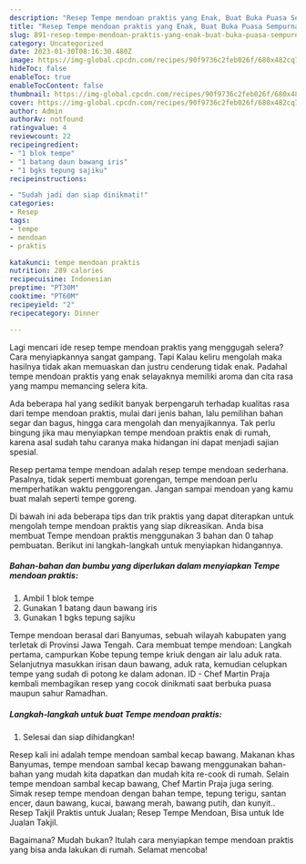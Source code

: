 ```yaml
---
description: "Resep Tempe mendoan praktis yang Enak, Buat Buka Puasa Sempurna"
title: "Resep Tempe mendoan praktis yang Enak, Buat Buka Puasa Sempurna"
slug: 891-resep-tempe-mendoan-praktis-yang-enak-buat-buka-puasa-sempurna
category: Uncategorized
date: 2023-01-30T08:16:30.480Z
image: https://img-global.cpcdn.com/recipes/90f9736c2feb026f/680x482cq70/tempe-mendoan-praktis-foto-resep-utama.jpg
hideToc: false
enableToc: true
enableTocContent: false
thumbnail: https://img-global.cpcdn.com/recipes/90f9736c2feb026f/680x482cq70/tempe-mendoan-praktis-foto-resep-utama.jpg
cover: https://img-global.cpcdn.com/recipes/90f9736c2feb026f/680x482cq70/tempe-mendoan-praktis-foto-resep-utama.jpg
author: Admin
authorAv: notfound
ratingvalue: 4
reviewcount: 22
recipeingredient:
- "1 blok tempe"
- "1 batang daun bawang iris"
- "1 bgks tepung sajiku"
recipeinstructions:

- "Sudah jadi dan siap dinikmati!"
categories:
- Resep
tags:
- tempe
- mendoan
- praktis

katakunci: tempe mendoan praktis 
nutrition: 289 calories
recipecuisine: Indonesian
preptime: "PT30M"
cooktime: "PT60M"
recipeyield: "2"
recipecategory: Dinner

---
```



Lagi mencari ide resep tempe mendoan praktis yang menggugah selera? Cara menyiapkannya sangat gampang. Tapi Kalau keliru mengolah maka hasilnya tidak akan memuaskan dan justru cenderung tidak enak. Padahal tempe mendoan praktis yang enak selayaknya memiliki aroma dan cita rasa yang mampu memancing selera kita.


Ada beberapa hal yang sedikit banyak berpengaruh terhadap kualitas rasa dari tempe mendoan praktis, mulai dari jenis bahan, lalu pemilihan bahan segar dan bagus, hingga cara mengolah dan menyajikannya. Tak perlu bingung jika mau menyiapkan tempe mendoan praktis enak di rumah, karena asal sudah tahu caranya maka hidangan ini dapat menjadi sajian spesial.

Resep pertama tempe mendoan adalah resep tempe mendoan sederhana. Pasalnya, tidak seperti membuat gorengan, tempe mendoan perlu memperhatikan waktu penggorengan. Jangan sampai mendoan yang kamu buat malah seperti tempe goreng.


Di bawah ini ada beberapa tips dan trik praktis yang dapat diterapkan untuk mengolah tempe mendoan praktis yang siap dikreasikan. Anda bisa membuat Tempe mendoan praktis menggunakan 3 bahan dan 0 tahap pembuatan. Berikut ini langkah-langkah untuk menyiapkan hidangannya.

<!--inarticleads1-->

##### Bahan-bahan dan bumbu yang diperlukan dalam menyiapkan Tempe mendoan praktis:

1. Ambil 1 blok tempe
1. Gunakan 1 batang daun bawang iris
1. Gunakan 1 bgks tepung sajiku


Tempe mendoan berasal dari Banyumas, sebuah wilayah kabupaten yang terletak di Provinsi Jawa Tengah. Cara membuat tempe mendoan: Langkah pertama, campurkan Kobe tepung tempe kriuk dengan air lalu aduk rata. Selanjutnya masukkan irisan daun bawang, aduk rata, kemudian celupkan tempe yang sudah di potong ke dalam adonan. ID - Chef Martin Praja kembali membagikan resep yang cocok dinikmati saat berbuka puasa maupun sahur Ramadhan. 

<!--inarticleads2-->

##### Langkah-langkah untuk buat Tempe mendoan praktis:


1. Selesai dan siap dihidangkan!

Resep kali ini adalah tempe mendoan sambal kecap bawang. Makanan khas Banyumas, tempe mendoan sambal kecap bawang menggunakan bahan-bahan yang mudah kita dapatkan dan mudah kita re-cook di rumah. Selain tempe mendoan sambal kecap bawang, Chef Martin Praja juga sering. Simak resep tempe mendoan dengan bahan tempe, tepung terigu, santan encer, daun bawang, kucai, bawang merah, bawang putih, dan kunyit.. Resep Takjil Praktis untuk Jualan; Resep Tempe Mendoan, Bisa untuk Ide Jualan Takjil. 

Bagaimana? Mudah bukan? Itulah cara menyiapkan tempe mendoan praktis yang bisa anda lakukan di rumah. Selamat mencoba!
